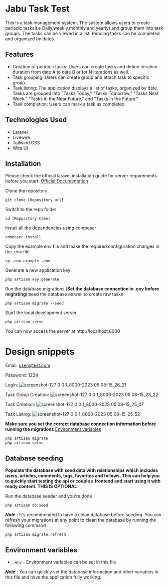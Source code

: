 # Jabu Task Test

This is a task management system. The system allows users to create periodic tasks(i.e Daily,weekly,monthly and yearly) and group them into task groups. The tasks can be viewed in a list, Pending tasks can be completed and organized by dates

## Features

- Creation of periodic tasks: Users can create tasks and define iteration duration  from date A to date B or for N iterations as well.
- Task grouping: Users can create group and attach task to specific group.
- Task listing: The application displays a list of tasks, organized by date. Tasks are grouped into "Tasks Today," "Tasks Tomorrow," "Tasks Next Week," "Tasks in the Near Future," and "Tasks in the Future."
- Task completion: Users can mark a task as completed.

## Technologies Used

- Laravel
- Livewire
- Tailwind CSS
- Wire Ui


## Installation

Please check the official laravel installation guide for server requirements before you start. [Official Documentation](https://laravel.com/docs/9.x/installation#installation)

Clone the repository

    git clone [Repository url]

Switch to the repo folder

    cd [Repository name]

Install all the dependencies using composer

    composer install

Copy the example env file and make the required configuration changes in the .env file

    cp .env.example .env

Generate a new application key

    php artisan key:generate

Run the database migrations (**Set the database connection in .env before migrating**) seed the database as well to create raw tasks

    php artisan migrate --seed


Start the local development server

    php artisan serve

You can now access the server at http://localhost:8000

# Design snippets

Email: user@test.com

Password: 1234

Login:
![screenshot-127 0 0 1_8000-2023 05 08-15_26_21](https://user-images.githubusercontent.com/61405290/236801416-55651ffd-591d-4392-8959-b78e351296d5.png)

Task Group Creation:
![screenshot-127 0 0 1_8000-2023 05 08-15_23_22](https://user-images.githubusercontent.com/61405290/236801948-59707624-ff6a-4fb4-b0ad-d064f270863d.png)

Task Creation:
![screenshot-127 0 0 1_8000-2023 05 08-15_25_07](https://user-images.githubusercontent.com/61405290/236801980-241cd5a5-b7a5-4a3e-aff0-c46ab34f7ba6.png)

Task Listing:
![screenshot-127 0 0 1_8000-2023 05 08-15_25_52](https://user-images.githubusercontent.com/61405290/236802001-8fdb0635-436c-4b93-a47b-213f1b159f4f.png)


**Make sure you set the correct database connection information before running the migrations** [Environment variables](#environment-variables)

    php artisan migrate
    php artisan serve

## Database seeding

**Populate the database with seed data with relationships which includes users, articles, comments, tags, favorites and follows. This can help you to quickly start testing the api or couple a frontend and start using it with ready content. THIS IS OPTIONAL**

Run the database seeder and you're done

    php artisan db:seed

***Note*** : It's recommended to have a clean database before seeding. You can refresh your migrations at any point to clean the database by running the following command

    php artisan migrate:refresh


## Environment variables

- `.env` - Environment variables can be set in this file

***Note*** : You can quickly set the database information and other variables in this file and have the application fully working.


